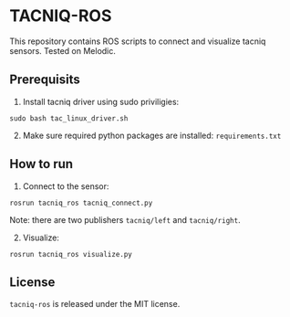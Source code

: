 # TACNIQ-ROS
This repository contains ROS scripts to connect and visualize tacniq sensors. Tested on Melodic.

## Prerequisits

1. Install tacniq driver using sudo priviligies:

``sudo bash tac_linux_driver.sh``

2. Make sure required python packages are installed: ``requirements.txt``

## How to run

1. Connect to the sensor:

``rosrun tacniq_ros tacniq_connect.py ``

Note: there are two publishers ``tacniq/left`` and ``tacniq/right``.

2. Visualize:

``rosrun tacniq_ros visualize.py``

## License 

``tacniq-ros`` is released under the MIT license.